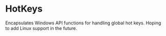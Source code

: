 HotKeys
=============

Encapsulates Windows API functions for handling global hot keys.
Hoping to add Linux support in the future.
